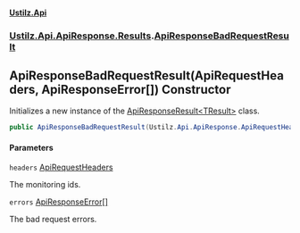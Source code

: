 #### [Ustilz.Api](index.md 'index')
### [Ustilz.Api.ApiResponse.Results](Ustilz.Api.ApiResponse.Results.md 'Ustilz.Api.ApiResponse.Results').[ApiResponseBadRequestResult](Ustilz.Api.ApiResponse.Results.ApiResponseBadRequestResult.md 'Ustilz.Api.ApiResponse.Results.ApiResponseBadRequestResult')

## ApiResponseBadRequestResult(ApiRequestHeaders, ApiResponseError[]) Constructor

Initializes a new instance of the [ApiResponseResult&lt;TResult&gt;](Ustilz.Api.ApiResponse.Results.ApiResponseResult_TResult_.md 'Ustilz.Api.ApiResponse.Results.ApiResponseResult<TResult>') class.

```csharp
public ApiResponseBadRequestResult(Ustilz.Api.ApiResponse.ApiRequestHeaders headers, params Ustilz.Api.ApiResponse.ApiResponseError[] errors);
```
#### Parameters

<a name='Ustilz.Api.ApiResponse.Results.ApiResponseBadRequestResult.ApiResponseBadRequestResult(Ustilz.Api.ApiResponse.ApiRequestHeaders,Ustilz.Api.ApiResponse.ApiResponseError[]).headers'></a>

`headers` [ApiRequestHeaders](Ustilz.Api.ApiResponse.ApiRequestHeaders.md 'Ustilz.Api.ApiResponse.ApiRequestHeaders')

The monitoring ids.

<a name='Ustilz.Api.ApiResponse.Results.ApiResponseBadRequestResult.ApiResponseBadRequestResult(Ustilz.Api.ApiResponse.ApiRequestHeaders,Ustilz.Api.ApiResponse.ApiResponseError[]).errors'></a>

`errors` [ApiResponseError](Ustilz.Api.ApiResponse.ApiResponseError.md 'Ustilz.Api.ApiResponse.ApiResponseError')[[]](https://docs.microsoft.com/en-us/dotnet/api/System.Array 'System.Array')

The bad request errors.